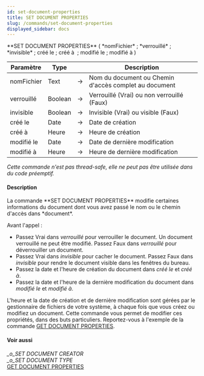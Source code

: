```yaml
---
id: set-document-properties
title: SET DOCUMENT PROPERTIES
slug: /commands/set-document-properties
displayed_sidebar: docs
---
```


<!--REF #_command_.SET DOCUMENT PROPERTIES.Syntax-->**SET DOCUMENT PROPERTIES** ( *nomFichier* ; *verrouillé* ; *invisible* ; créé le ; créé à  ; modifié le ; modifié à )<!-- END REF-->
<!--REF #_command_.SET DOCUMENT PROPERTIES.Params-->
| Paramètre | Type |  | Description |
| --- | --- | --- | --- |
| nomFichier | Text | &#8594;  | Nom du document ou Chemin d'accès complet au document |
| verrouillé | Boolean | &#8594;  | Verrouillé (Vrai) ou non verrouillé (Faux) |
| invisible | Boolean | &#8594;  | Invisible (Vrai) ou visible (Faux) |
| créé le | Date | &#8594;  | Date de création |
| créé à | Heure | &#8594;  | Heure de création |
| modifié le | Date | &#8594;  | Date de dernière modification |
| modifié à | Heure | &#8594;  | Heure de dernière modification |

<!-- END REF-->

*Cette commande n'est pas thread-safe, elle ne peut pas être utilisée dans du code préemptif.*


#### Description 

<!--REF #_command_.SET DOCUMENT PROPERTIES.Summary-->La commande **SET DOCUMENT PROPERTIES** modifie certaines informations du document dont vous avez passé le nom ou le chemin d'accès dans *document*.<!-- END REF-->

Avant l'appel :

* Passez Vrai dans *verrouillé* pour verrouiller le document. Un document verrouillé ne peut être modifié. Passez Faux dans *verrouillé* pour déverrouiller un document.
* Passez Vrai dans *invisible* pour cacher le document. Passez Faux dans *invisible* pour rendre le document visible dans les fenêtres du bureau.
* Passez la date et l'heure de création du document dans *créé le* et *créé à*.
* Passez la date et l'heure de la dernière modification du document dans *modifié le* et *modifié à*.

L'heure et la date de création et de dernière modification sont gérées par le gestionnaire de fichiers de votre système, à chaque fois que vous créez ou modifiez un document. Cette commande vous permet de modifier ces propriétés, dans des buts particuliers. Reportez-vous à l'exemple de la commande [GET DOCUMENT PROPERTIES](get-document-properties.md).

#### Voir aussi 

*\_o\_SET DOCUMENT CREATOR*  
*\_o\_SET DOCUMENT TYPE*  
[GET DOCUMENT PROPERTIES](get-document-properties.md)  
